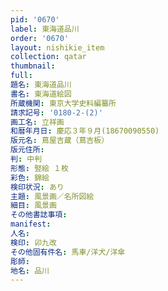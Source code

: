 ```yaml
---
pid: '0670'
label: 東海道品川
order: '0670'
layout: nishikie_item
collection: qatar
thumbnail: 
full: 
題名: 東海道品川
書名: 東海道絵図
所蔵機関: 東京大学史料編纂所
請求記号: '0180-2-(2)'
画工名: 立祥画
和暦年月日: 慶応３年９月(18670090550)
版元名: 蔦屋吉蔵（蔦吉板）
版元住所: 
判: 中判
形態: 竪絵 １枚
彩色: 錦絵
検印状況: あり
主題: 風景画／名所図絵
細目: 風景画
その他書誌事項: 
manifest: 
人名: 
検印: 卯九改
その他固有件名: 馬車/洋犬/洋傘
彫師: 
地名: 品川
---
```

